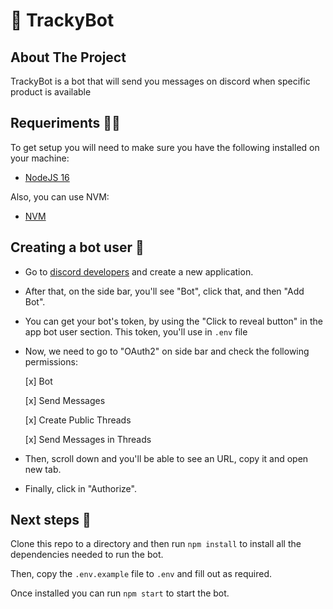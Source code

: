 # 🤖 TrackyBot

## About The Project

TrackyBot is a bot that will send you messages on discord when specific product is available

## Requeriments 🧑‍💻

To get setup you will need to make sure you have the following installed on your machine:

- [NodeJS 16](https://nodejs.org/en/)

Also, you can use NVM:

- [NVM](https://github.com/nvm-sh/nvm)

## Creating a bot user 🤖

* Go to [discord developers](https://discordapp.com/developers/applications/me) and create a new application.

* After that, on the side bar, you'll see "Bot", click that, and then "Add Bot".

* You can get your bot's token, by using the "Click to reveal button" in the app bot user section. This token, you'll use in `.env` file

* Now, we need to go to "OAuth2" on side bar and check the following permissions:

  [x] Bot
  
  
  [x] Send Messages
  
  
  [x] Create Public Threads
  
  
  [x] Send Messages in Threads
  
* Then, scroll down and you'll be able to see an URL, copy it and open new tab. 

* Finally, click in "Authorize".

## Next steps 🚀

Clone this repo to a directory and then run `npm install` to install all the dependencies needed to run the bot.

Then, copy the `.env.example` file to `.env` and fill out as required.

Once installed you can run `npm start` to start the bot.